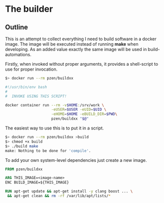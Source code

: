 # The builder

## Outline

This is an attempt to collect everything I need to build software
in a docker image. The image will be executed instead of running __make__
when developing. As an added value exactly the same image will be used in build-automations.

Firstly, when invoked without proper arguments, it provides a shell-script
to use for proper invocation.

```sh
$> docker run --rm pzen/buildxx

#!/usr/bin/env bash
#
#  INVOKE USING THIS SCRIPT!

docker container run --rm -v$HOME:/srv/work \
                     -eUSER=$USER -eUID=$UID \
                     -eHOME=$HOME -eBUILD_DIR=$PWD\
                     pzen/buildxx "$@"
```

The easiest way to use this is to put it in a script.

```sh
$> docker run --rm pzen/buildxx >build
$> chmod +x build
$> ./build make
make: Nothing to be done for 'compile'.
```

To add your own system-level dependencies just create a new image.

```Dockerfile
FROM pzen/buildxx

ARG THIS_IMAGE=<image-name>
ENC BUILD_IMAGE=${THIS_IMAGE}

RUN apt-get update && apt-get install -y clang boost ... \
 && apt-get clean && rm -rf /var/lib/apt/lists/*

```
